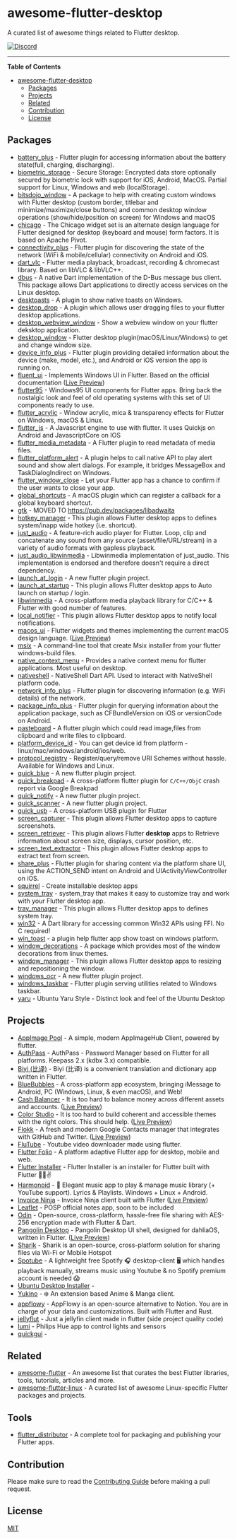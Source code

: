 # awesome-flutter-desktop

A curated list of awesome things related to Flutter desktop.

[![Discord](https://img.shields.io/badge/discord-%237289DA.svg?style=for-the-badge&logo=discord&logoColor=white)](https://discord.gg/zPa6EZ2jqb)

---

**Table of Contents**

<!-- START doctoc generated TOC please keep comment here to allow auto update -->
<!-- DON'T EDIT THIS SECTION, INSTEAD RE-RUN doctoc TO UPDATE -->

- [awesome-flutter-desktop](#awesome-flutter-desktop)
  - [Packages](#packages)
  - [Projects](#projects)
  - [Related](#related)
  - [Contribution](#contribution)
  - [License](#license)

<!-- END doctoc generated TOC please keep comment here to allow auto update -->

<!-- AWESOME_LIST_MAKER -->

## Packages
- [battery_plus](https://github.com/fluttercommunity/plus_plugins) - Flutter plugin for accessing information about the battery state(full, charging, discharging). 
- [biometric_storage](https://github.com/authpass/biometric_storage) - Secure Storage: Encrypted data store optionally secured by biometric lock with support
for iOS, Android, MacOS. Partial support for Linux, Windows and web (localStorage). 
- [bitsdojo_window](https://github.com/bitsdojo/bitsdojo_window) - A package to help with creating custom windows with Flutter desktop (custom border, titlebar and minimize/maximize/close buttons) and common desktop window operations (show/hide/position on screen) for Windows and macOS 
- [chicago](https://github.com/tvolkert/chicago) - The Chicago widget set is an alternate design language for Flutter designed for desktop (keyboard and mouse) form factors. It is based on Apache Pivot. 
- [connectivity_plus](https://github.com/fluttercommunity/plus_plugins) - Flutter plugin for discovering the state of the network (WiFi & mobile/cellular) connectivity on Android and iOS. 
- [dart_vlc](https://github.com/alexmercerind/dart_vlc) - Flutter media playback, broadcast, recording & chromecast library. Based on libVLC & libVLC++. 
- [dbus](https://github.com/canonical/dbus.dart) - A native Dart implementation of the D-Bus message bus client. This package allows Dart applications to directly access services on the Linux desktop. 
- [desktoasts](https://github.com/alexmercerind/desktoasts) - A plugin to show native toasts on Windows. 
- [desktop_drop](https://github.com/MixinNetwork/flutter-plugins) - A plugin which allows user dragging files to your flutter desktop applications. 
- [desktop_webview_window](https://github.com/MixinNetwork/flutter-plugins) - Show a webview window on your flutter deksktop application. 
- [desktop_window](https://github.com/mix1009/desktop_window) - Flutter desktop plugin(macOS/Linux/Windows) to get and change window size. 
- [device_info_plus](https://github.com/fluttercommunity/plus_plugins) - Flutter plugin providing detailed information about the device (make, model, etc.), and Android or iOS version the app is running on. 
- [fluent_ui](https://github.com/bdlukaa/fluent_ui) - Implements Windows UI in Flutter. Based on the official documentation ([Live Preview](https://bdlukaa.github.io/fluent_ui/))
- [flutter95](https://github.com/miquelbeltran/flutter95) - Windows95 UI components for Flutter apps. Bring back the nostalgic look and feel of old operating systems with this set of UI components ready to use. 
- [flutter_acrylic](https://github.com/alexmercerind/flutter_acrylic) - Window acrylic, mica & transparency effects for Flutter on Windows, macOS & Linux. 
- [flutter_js](https://github.com/abner/flutter_js) - A Javascript engine to use with flutter. It uses Quickjs on Android and JavascriptCore on IOS 
- [flutter_media_metadata](https://github.com/harmonoid/flutter_media_metadata) - A Flutter plugin to read metadata of media files. 
- [flutter_platform_alert](https://github.com/zonble/flutter_platform_alert) - A plugin helps to call native API to play alert sound and show alert dialogs. For example, it bridges MessageBox and TaskDialogIndirect on Windows. 
- [flutter_window_close](https://github.com/zonble/flutter_window_close) - Let your Flutter app has a chance to confirm if the user wants to close your app. 
- [global_shortcuts](https://github.com/defuncart/global_shortcuts) - A macOS plugin which can register a callback for a global keyboard shortcut. 
- [gtk](https://github.com/prateekmedia/gtk-flutter) - MOVED TO https://pub.dev/packages/libadwaita 
- [hotkey_manager](https://github.com/leanflutter/hotkey_manager) - This plugin allows Flutter desktop apps to defines system/inapp wide hotkey (i.e. shortcut). 
- [just_audio](https://github.com/ryanheise/just_audio) - A feature-rich audio player for Flutter. Loop, clip and concatenate any sound from any source (asset/file/URL/stream) in a variety of audio formats with gapless playback. 
- [just_audio_libwinmedia](https://github.com/bdlukaa/just_audio_libwinmedia) - Libwinmedia implementation of just_audio. This implementation is endorsed and therefore doesn't require a direct dependency. 
- [launch_at_login](https://github.com/maxisme/launch_at_login) - A new flutter plugin project. 
- [launch_at_startup](https://github.com/leanflutter/launch_at_startup) - This plugin allows Flutter desktop apps to Auto launch on startup / login. 
- [libwinmedia](https://github.com/harmonoid/libwinmedia) - A cross-platform media playback library for C/C++ & Flutter with good number of features. 
- [local_notifier](https://github.com/leanflutter/local_notifier) - This plugin allows Flutter desktop apps to notify local notifications. 
- [macos_ui](https://github.com/GroovinChip/macos_ui) - Flutter widgets and themes implementing the current macOS design language. ([Live Preview](https://groovinchip.github.io/macos_ui/))
- [msix](https://github.com/YehudaKremer/msix) - A command-line tool that create Msix installer from your flutter windows-build files. 
- [native_context_menu](https://github.com/lesnitsky/native_context_menu) - Provides a native context menu for flutter applications. Most useful on desktop. 
- [nativeshell](https://github.com/nativeshell/nativeshell) - NativeShell Dart API. Used to interact with NativeShell platform code. 
- [network_info_plus](https://github.com/fluttercommunity/plus_plugins) - Flutter plugin for discovering information (e.g. WiFi details) of the network. 
- [package_info_plus](https://github.com/fluttercommunity/plus_plugins) - Flutter plugin for querying information about the application package, such as CFBundleVersion on iOS or versionCode on Android. 
- [pasteboard](https://github.com/MixinNetwork/flutter-plugins) - A flutter plugin which could read image,files from clipboard and write files to clipboard. 
- [platform_device_id](https://github.com/BestBurning/platform_device_id) - You can get device id from platform - linux/mac/windows/android/ios/web. 
- [protocol_registry](https://github.com/zyrouge/dart_protocol_registry) - Register/query/remove URI Schemes without hassle. Available for Windows and Linux. 
- [quick_blue](https://github.com/woodemi/quick_blue) - A new flutter plugin project. 
- [quick_breakpad](https://github.com/woodemi/quick_breakpad) - A cross-platform flutter plugin for `C/C++/ObjC` crash report via Google Breakpad 
- [quick_notify](https://github.com/woodemi/quick_notify) - A new flutter plugin project. 
- [quick_scanner](https://github.com/woodemi/quick_scanner) - A new flutter plugin project. 
- [quick_usb](https://github.com/woodemi/quick_usb) - A cross-platform USB plugin for Flutter 
- [screen_capturer](https://github.com/leanflutter/screen_capturer) - This plugin allows Flutter desktop apps to capture screenshots. 
- [screen_retriever](https://github.com/leanflutter/screen_retriever) - This plugin allows Flutter **desktop** apps to Retrieve information about screen size, displays, cursor position, etc. 
- [screen_text_extractor](https://github.com/leanflutter/screen_text_extractor) - This plugin allows Flutter desktop apps to extract text from screen. 
- [share_plus](https://github.com/fluttercommunity/plus_plugins) - Flutter plugin for sharing content via the platform share UI, using the ACTION_SEND intent on Android and UIActivityViewController on iOS. 
- [squirrel](https://github.com/anaisbetts/squirrel-flutter) - Create installable desktop apps 
- [system_tray](https://github.com/antler119/system_tray) - system_tray that makes it easy to customize tray and work with your Flutter desktop app. 
- [tray_manager](https://github.com/leanflutter/tray_manager) - This plugin allows Flutter desktop apps to defines system tray. 
- [win32](https://github.com/timsneath/win32) - A Dart library for accessing common Win32 APIs using FFI. No C required! 
- [win_toast](https://github.com/MixinNetwork/flutter-plugins) - a plugin help flutter app show toast on windows platform. 
- [window_decorations](https://github.com/prateekmedia/window_decorations) - A package which provides most of the window decorations from linux themes. 
- [window_manager](https://github.com/leanflutter/window_manager) - This plugin allows Flutter desktop apps to resizing and repositioning the window. 
- [windows_ocr](https://github.com/hamdikahloun/windows_ocr) - A new flutter plugin project. 
- [windows_taskbar](https://github.com/alexmercerind/windows_taskbar) - Flutter plugin serving utilities related to Windows taskbar. 
- [yaru](https://github.com/ubuntu/yaru.dart) - Ubuntu Yaru Style - Distinct look and feel of the Ubuntu Desktop 

## Projects
- [AppImage Pool](https://github.com/prateekmedia/appimagepool) - A simple, modern AppImageHub Client, powered by flutter. 
- [AuthPass](https://github.com/authpass/authpass) - AuthPass - Password Manager based on Flutter for all platforms. Keepass 2.x (kdbx 3.x) compatible. 
- [Biyi (比译)](https://github.com/biyidev/biyi_app) - Biyi (比译) is a convenient translation and dictionary app written in Flutter. 
- [BlueBubbles](https://github.com/BlueBubblesApp/bluebubbles-app) - A cross-platform app ecosystem, bringing iMessage to Android, PC (Windows, Linux, & even macOS), and Web! 
- [Cash Balancer](https://github.com/bernaferrari/CashBalancer) - It is too hard to balance money across different assets and accounts. ([Live Preview](https://bernaferrari.github.io/CashBalancer/))
- [Color Studio](https://github.com/bernaferrari/color-studio) - It is too hard to build coherent and accessible themes with the right colors. This should help. ([Live Preview](https://bernaferrari.github.io/color-studio/))
- [Flokk](https://github.com/gskinnerTeam/flokk) - A fresh and modern Google Contacts manager that integrates with GitHub and Twitter. ([Live Preview](https://flokk.app/))
- [FluTube](https://github.com/prateekmedia/flutube) - Youtube video downloader made using flutter. 
- [Flutter Folio](https://github.com/gskinnerTeam/flutter-folio) - A platform adaptive Flutter app for desktop, mobile and web. 
- [Flutter Installer](https://github.com/YazeedAlKhalaf/Flutter_Installer) - Flutter Installer is an installer for Flutter built with Flutter 💙😎✌ 
- [Harmonoid](https://github.com/harmonoid/harmonoid) - 🎵 Elegant music app to play & manage music library (+ YouTube support). Lyrics & Playlists. Windows + Linux + Android. 
- [Invoice Ninja](https://github.com/invoiceninja/admin-portal) - Invoice Ninja client built with Flutter ([Live Preview](https://demo.invoiceninja.com/#/))
- [Leaflet](https://github.com/PotatoProject/Leaflet) - POSP official notes app, soon to be included 
- [Odin](https://github.com/odinapp/odin) - Open-source, cross-platform, hassle-free file sharing with AES-256 encryption made with Flutter & Dart. 
- [Pangolin Desktop](https://github.com/dahliaOS/pangolin_desktop) - Pangolin Desktop UI shell, designed for dahliaOS, written in Flutter. ([Live Preview](https://web.dahliaos.io/))
- [Sharik](https://github.com/marchellodev/sharik) - Sharik is an open-source, cross-platform solution for sharing files via Wi-Fi or Mobile Hotspot 
- [Spotube](https://github.com/KRTirtho/spotube) - A lightweight free Spotify 🎧 desktop-client 🖥 which handles playback manually, streams music using Youtube & no Spotify premium account is needed 😱 
- [Ubuntu Desktop Installer](https://github.com/canonical/ubuntu-desktop-installer) -  
- [Yukino](https://github.com/yukino-app/yukino) - ❄️ An extension based Anime & Manga client. 
- [appflowy](https://github.com/AppFlowy-IO/appflowy) - AppFlowy is an open-source alternative to Notion. You are in charge of your data and customizations. Built with Flutter and Rust. 
- [jellyflut](https://github.com/Thomas-Sohier/jellyflut) - Just a jellyfin client made in flutter (side project quality code) 
- [lumi](https://github.com/rootasjey/lumi) - Philips Hue app to control lights and sensors 
- [quickgui](https://github.com/quickgui/quickgui) -  

## Related
- [awesome-flutter](https://github.com/Solido/awesome-flutter) - An awesome list that curates the best Flutter libraries, tools, tutorials, articles and more. 
- [awesome-flutter-linux](https://github.com/jpnurmi/awesome-flutter-linux) - A curated list of awesome Linux-specific Flutter packages and projects. 

## Tools
- [flutter_distributor](https://github.com/leanflutter/flutter_distributor) - A complete tool for packaging and publishing your Flutter apps. 


<!-- AWESOME_LIST_MAKER -->

## Contribution

Please make sure to read the [Contributing Guide](./CONTRIBUTING.md) before making a pull request.

## License

[MIT](./LICENSE)
